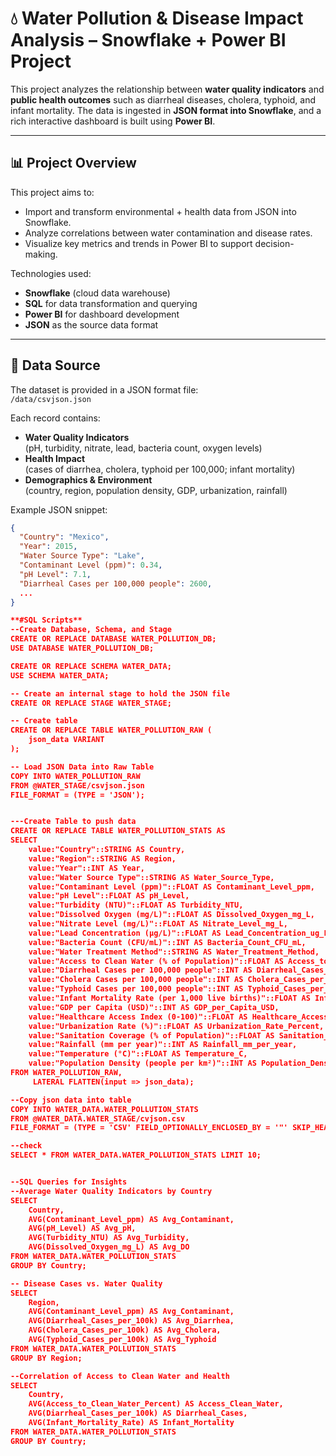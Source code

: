 # 💧 Water Pollution & Disease Impact Analysis – Snowflake + Power BI Project

This project analyzes the relationship between **water quality indicators** and **public health outcomes** such as diarrheal diseases, cholera, typhoid, and infant mortality. The data is ingested in **JSON format into Snowflake**, and a rich interactive dashboard is built using **Power BI**.

---

## 📊 Project Overview

This project aims to:
- Import and transform environmental + health data from JSON into Snowflake.
- Analyze correlations between water contamination and disease rates.
- Visualize key metrics and trends in Power BI to support decision-making.

Technologies used:
- **Snowflake** (cloud data warehouse)
- **SQL** for data transformation and querying
- **Power BI** for dashboard development
- **JSON** as the source data format

---

## 🧾 Data Source

The dataset is provided in a JSON format file:  
`/data/csvjson.json`

Each record contains:
- **Water Quality Indicators**  
  (pH, turbidity, nitrate, lead, bacteria count, oxygen levels)
- **Health Impact**  
  (cases of diarrhea, cholera, typhoid per 100,000; infant mortality)
- **Demographics & Environment**  
  (country, region, population density, GDP, urbanization, rainfall)

Example JSON snippet:
```json
{
  "Country": "Mexico",
  "Year": 2015,
  "Water Source Type": "Lake",
  "Contaminant Level (ppm)": 0.34,
  "pH Level": 7.1,
  "Diarrheal Cases per 100,000 people": 2600,
  ...
}

**#SQL Scripts**
--Create Database, Schema, and Stage
CREATE OR REPLACE DATABASE WATER_POLLUTION_DB;
USE DATABASE WATER_POLLUTION_DB;

CREATE OR REPLACE SCHEMA WATER_DATA;
USE SCHEMA WATER_DATA;

-- Create an internal stage to hold the JSON file
CREATE OR REPLACE STAGE WATER_STAGE;

-- Create table
CREATE OR REPLACE TABLE WATER_POLLUTION_RAW (
    json_data VARIANT
);

-- Load JSON Data into Raw Table
COPY INTO WATER_POLLUTION_RAW
FROM @WATER_STAGE/csvjson.json
FILE_FORMAT = (TYPE = 'JSON');


---Create Table to push data
CREATE OR REPLACE TABLE WATER_POLLUTION_STATS AS
SELECT
    value:"Country"::STRING AS Country,
    value:"Region"::STRING AS Region,
    value:"Year"::INT AS Year,
    value:"Water Source Type"::STRING AS Water_Source_Type,
    value:"Contaminant Level (ppm)"::FLOAT AS Contaminant_Level_ppm,
    value:"pH Level"::FLOAT AS pH_Level,
    value:"Turbidity (NTU)"::FLOAT AS Turbidity_NTU,
    value:"Dissolved Oxygen (mg/L)"::FLOAT AS Dissolved_Oxygen_mg_L,
    value:"Nitrate Level (mg/L)"::FLOAT AS Nitrate_Level_mg_L,
    value:"Lead Concentration (µg/L)"::FLOAT AS Lead_Concentration_ug_L,
    value:"Bacteria Count (CFU/mL)"::INT AS Bacteria_Count_CFU_mL,
    value:"Water Treatment Method"::STRING AS Water_Treatment_Method,
    value:"Access to Clean Water (% of Population)"::FLOAT AS Access_to_Clean_Water_Percent,
    value:"Diarrheal Cases per 100,000 people"::INT AS Diarrheal_Cases_per_100k,
    value:"Cholera Cases per 100,000 people"::INT AS Cholera_Cases_per_100k,
    value:"Typhoid Cases per 100,000 people"::INT AS Typhoid_Cases_per_100k,
    value:"Infant Mortality Rate (per 1,000 live births)"::FLOAT AS Infant_Mortality_Rate,
    value:"GDP per Capita (USD)"::INT AS GDP_per_Capita_USD,
    value:"Healthcare Access Index (0-100)"::FLOAT AS Healthcare_Access_Index,
    value:"Urbanization Rate (%)"::FLOAT AS Urbanization_Rate_Percent,
    value:"Sanitation Coverage (% of Population)"::FLOAT AS Sanitation_Coverage_Percent,
    value:"Rainfall (mm per year)"::INT AS Rainfall_mm_per_year,
    value:"Temperature (°C)"::FLOAT AS Temperature_C,
    value:"Population Density (people per km²)"::INT AS Population_Density_per_km2
FROM WATER_POLLUTION_RAW,
     LATERAL FLATTEN(input => json_data);

--Copy json data into table
COPY INTO WATER_DATA.WATER_POLLUTION_STATS
FROM @WATER_DATA.WATER_STAGE/cvjson.csv
FILE_FORMAT = (TYPE = 'CSV' FIELD_OPTIONALLY_ENCLOSED_BY = '"' SKIP_HEADER = 1);

--check
SELECT * FROM WATER_DATA.WATER_POLLUTION_STATS LIMIT 10;


--SQL Queries for Insights
--Average Water Quality Indicators by Country
SELECT 
    Country,
    AVG(Contaminant_Level_ppm) AS Avg_Contaminant,
    AVG(pH_Level) AS Avg_pH,
    AVG(Turbidity_NTU) AS Avg_Turbidity,
    AVG(Dissolved_Oxygen_mg_L) AS Avg_DO
FROM WATER_DATA.WATER_POLLUTION_STATS
GROUP BY Country;

-- Disease Cases vs. Water Quality
SELECT 
    Region,
    AVG(Contaminant_Level_ppm) AS Avg_Contaminant,
    AVG(Diarrheal_Cases_per_100k) AS Avg_Diarrhea,
    AVG(Cholera_Cases_per_100k) AS Avg_Cholera,
    AVG(Typhoid_Cases_per_100k) AS Avg_Typhoid
FROM WATER_DATA.WATER_POLLUTION_STATS
GROUP BY Region;

--Correlation of Access to Clean Water and Health
SELECT 
    Country,
    AVG(Access_to_Clean_Water_Percent) AS Access_Clean_Water,
    AVG(Diarrheal_Cases_per_100k) AS Diarrheal_Cases,
    AVG(Infant_Mortality_Rate) AS Infant_Mortality
FROM WATER_DATA.WATER_POLLUTION_STATS
GROUP BY Country;

